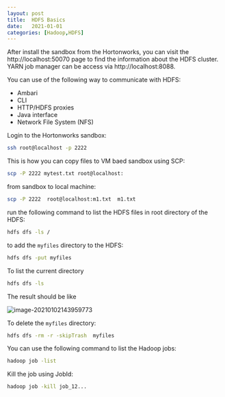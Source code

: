 ```yaml
---
layout: post
title:  HDFS Basics
date:   2021-01-01
categories: [Hadoop,HDFS]
---
```


After install the sandbox from the Hortonworks, you can visit the http://localhost:50070 page to find the information about the HDFS cluster. YARN job manager can be access via http://localhost:8088. 

<!--more-->


You can use of the following way to communicate with HDFS:

- Ambari
- CLI
- HTTP/HDFS proxies
- Java interface
- Network File System (NFS)

Login to the Hortonworks sandbox:

```bash
ssh root@localhost -p 2222
```

This is how you can copy files to VM baed sandbox using SCP:

```bash
scp -P 2222 mytest.txt root@localhost:
```

from sandbox to local machine:

```bash
scp -P 2222  root@localhost:m1.txt  m1.txt
```

run the following command to list the HDFS files in root directory of the HDFS:

```bash
hdfs dfs -ls /
```

to add the `myfiles` directory to the HDFS:

```bash
hdfs dfs -put myfiles 
```

To list the current directory

```bash
hdfs dfs -ls
```

The result should be like

![image-20210102143959773](https://cdn.jsdelivr.net/gh/ojitha/blog@master/uPic/image-20210102143959773.png)

To delete the `myfiles` directory:

```bash
hdfs dfs -rm -r -skipTrash  myfiles
```

You can use the following command to list the Hadoop jobs:

```bash
hadoop job -list
```

Kill the job using JobId:

```bash
hadoop job -kill job_12...
```

